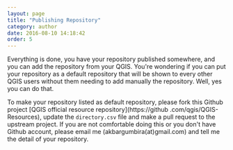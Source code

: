 ```yaml
---
layout: page
title: "Publishing Repository"
category: author
date: 2016-08-10 14:18:42
order: 5
---
```

Everything is done, you have your repository published somewhere, and you can 
add the repository from your QGIS. You're wondering if you can put your 
repository as a default repository that will be shown to every other QGIS 
users without them needing to add manually the repository. Well, yes you can 
do that.
 
To make your repository listed as default repository, please fork this 
Github project [QGIS official resource repository](https://github
.com/qgis/QGIS-Resources), update the ```directory.csv``` file and make a 
pull request to the upstream project. If you are not comfortable doing this 
or you don't have Github account, please email me (akbargumbira(at)gmail.com) 
and tell me the detail of your repository.


